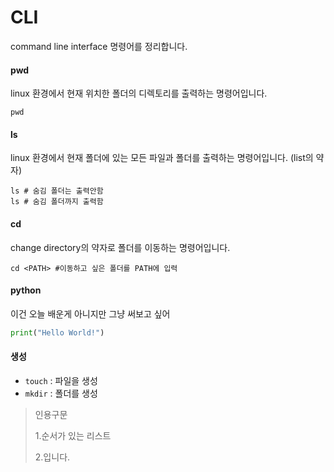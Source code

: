 # CLI

command line interface 명령어를 정리합니다.

#### pwd

linux 환경에서 현재 위치한 폴더의 디렉토리를 출력하는 명령어입니다.

```shell
pwd
```



#### ls

linux 환경에서 현재 폴더에 있는 모든 파일과 폴더를 출력하는 명령어입니다. (list의 약자)

``` shell
ls # 숨김 폴더는 출력안함
ls # 숨김 폴더까지 출력함
```



#### cd

change directory의 약자로 폴더를 이동하는 명령어입니다.

```shell
cd <PATH> #이동하고 싶은 폴더를 PATH에 입력
```



#### python

이건 오늘 배운게 아니지만 그냥 써보고 싶어

```python
print("Hello World!")
```



#### 생성

- `touch` : 파일을 생성
- `mkdir` : 폴더를 생성



> 인용구문
>
> 1.순서가 있는 리스트
>
> 2.입니다.

